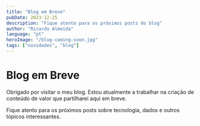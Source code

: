 ```yaml
---
title: "Blog em Breve"
pubDate: 2023-12-25
description: "Fique atento para os próximos posts do blog"
author: "Ricardo Almeida"
language: "pt"
heroImage: "/blog-coming-soon.jpg"
tags: ["novidades", "blog"]
---
```


# Blog em Breve

Obrigado por visitar o meu blog. Estou atualmente a trabalhar na criação de conteúdo de valor que partilharei aqui em breve.

Fique atento para os próximos posts sobre tecnologia, dados e outros tópicos interessantes. 